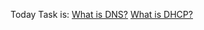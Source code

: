 Today Task is:
[What is DNS?](https://roadmap.sh/guides/dns-in-one-picture)
[What is DHCP?](https://roadmap.sh/guides/dhcp-in-one-picture)
